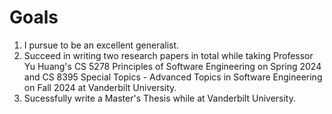 # Goals

1. I pursue to be an excellent generalist. 
2. Succeed in writing two research papers in total while taking Professor Yu Huang's
CS 5278 Principles of Software Engineering on Spring 2024 and 
CS 8395 Special Topics - Advanced Topics in Software Engineering on Fall 2024 at Vanderbilt University.
3. Sucessfully write a Master's Thesis while at Vanderbilt University.
